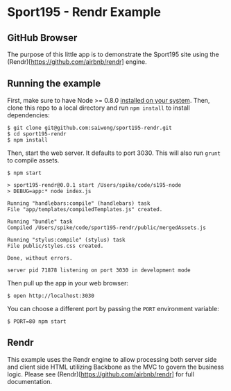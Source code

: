 # Sport195 - Rendr Example
## GitHub Browser

The purpose of this little app is to demonstrate the Sport195 site using the (Rendr)[https://github.com/airbnb/rendr] engine.

## Running the example

First, make sure to have Node >= 0.8.0 [installed on your system](http://nodejs.org/). Then, clone this repo to a local directory and run `npm install` to install dependencies:

    $ git clone git@github.com:saiwong/sport195-rendr.git
    $ cd sport195-rendr
    $ npm install

Then, start the web server. It defaults to port 3030. This will also run `grunt` to compile assets.

    $ npm start

    > sport195-rendr@0.0.1 start /Users/spike/code/s195-node
	> DEBUG=app:* node index.js

	Running "handlebars:compile" (handlebars) task
	File "app/templates/compiledTemplates.js" created.

	Running "bundle" task
	Compiled /Users/spike/code/sport195-rendr/public/mergedAssets.js

	Running "stylus:compile" (stylus) task
	File public/styles.css created.

	Done, without errors.

	server pid 71878 listening on port 3030 in development mode

Then pull up the app in your web browser:

    $ open http://localhost:3030

You can choose a different port by passing the `PORT` environment variable:

    $ PORT=80 npm start

## Rendr

This example uses the Rendr engine to allow processing both server side and client side HTML utilizing Backbone as the MVC to govern the business logic. Please see (Rendr)[https://github.com/airbnb/rendr] for full documentation.